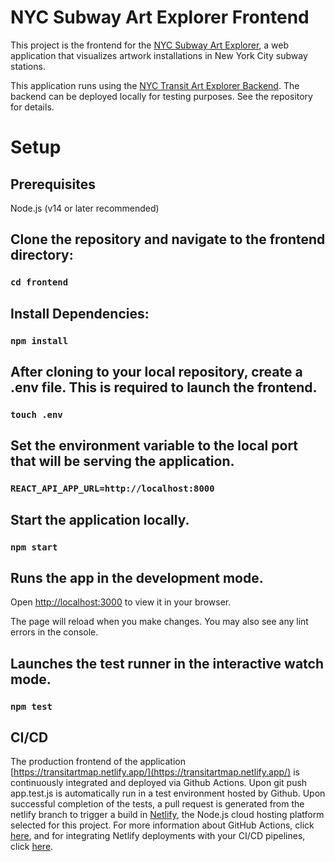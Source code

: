 # NYC Subway Art Explorer Frontend
This project is the frontend for the [NYC Subway Art Explorer](https://transitartmap.netlify.app/), a web application that visualizes artwork installations in New York City subway stations.

This application runs using the [NYC Transit Art Explorer Backend](https://github.com/rcoulterGIS/artmapbackend). The backend can be deployed locally for testing purposes. See the repository for details. 

# Setup

## Prerequisites
Node.js (v14 or later recommended)

## Clone the repository and navigate to the frontend directory:
### `cd frontend`

## Install Dependencies:
### `npm install`


## After cloning to your local repository, create a .env file. This is required to launch the frontend.
### `touch .env`

## Set the environment variable to the local port that will be serving the application. 
### `REACT_API_APP_URL=http://localhost:8000`

## Start the application locally.
### `npm start`

## Runs the app in the development mode.
Open [http://localhost:3000](http://localhost:3000) to view it in your browser.

The page will reload when you make changes.
You may also see any lint errors in the console.

## Launches the test runner in the interactive watch mode.
### `npm test`

## CI/CD
The production frontend of the application [https://transitartmap.netlify.app/](https://transitartmap.netlify.app/) is continuously integrated and deployed via Github Actions. Upon git push app.test.js is automatically run in a test environment hosted by Github. Upon successful completion of the tests, a pull request is generated from the netlify branch to trigger a build in [Netlify](https://www.netlify.com/), the Node.js cloud hosting platform selected for this project. For more information about GitHub Actions, click [here](https://github.com/features/actions), and for integrating Netlify deployments with your CI/CD pipelines, click [here](https://www.netlify.com/platform/core/build/).